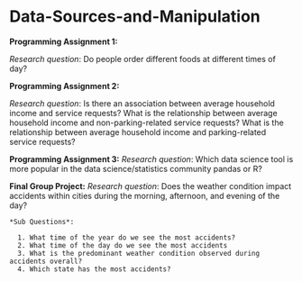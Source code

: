 # Data-Sources-and-Manipulation

**Programming Assignment 1:** 

  *Research question*: Do people order different foods at different times of day?

**Programming Assignment 2:** 
   
   *Research question*: Is there an association between average household income and service requests? What is the relationship between average household income and non-parking-related service requests? What is the relationship between average household income and parking-related service requests?

**Programming Assignment 3:** *Research question*: Which data science tool is more popular in the data science/statistics community pandas or R?

**Final Group Project:** *Research question*: Does the weather condition impact accidents within cities during the morning, afternoon, and evening of the day?

    *Sub Questions*:
    
      1. What time of the year do we see the most accidents?
      2. What time of the day do we see the most accidents 
      3. What is the predominant weather condition observed during accidents overall?
      4. Which state has the most accidents?
